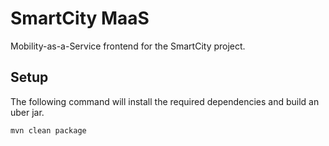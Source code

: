 # SmartCity MaaS

Mobility-as-a-Service frontend for the SmartCity project.

## Setup

The following command will install the required dependencies and build an uber jar.

``
mvn clean package
``
